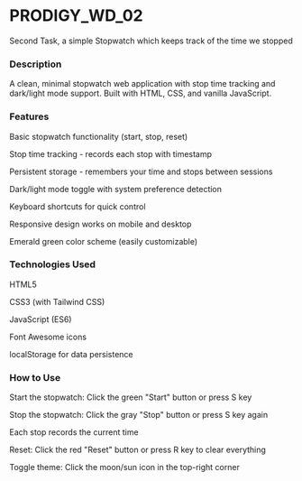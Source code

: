 # PRODIGY_WD_02
Second Task, a simple Stopwatch which keeps track of the time we stopped

### Description
A clean, minimal stopwatch web application with stop time tracking and dark/light mode support. Built with HTML, CSS, and vanilla JavaScript.

### Features
Basic stopwatch functionality (start, stop, reset)

Stop time tracking - records each stop with timestamp

Persistent storage - remembers your time and stops between sessions

Dark/light mode toggle with system preference detection

Keyboard shortcuts for quick control

Responsive design works on mobile and desktop

Emerald green color scheme (easily customizable)

### Technologies Used
HTML5

CSS3 (with Tailwind CSS)

JavaScript (ES6)

Font Awesome icons

localStorage for data persistence

### How to Use
Start the stopwatch: Click the green "Start" button or press S key

Stop the stopwatch: Click the gray "Stop" button or press S key again

Each stop records the current time

Reset: Click the red "Reset" button or press R key to clear everything

Toggle theme: Click the moon/sun icon in the top-right corner
